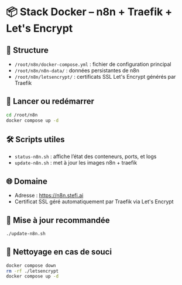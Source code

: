 # 📦 Stack Docker – n8n + Traefik + Let's Encrypt

## 📁 Structure
- `/root/n8n/docker-compose.yml` : fichier de configuration principal
- `/root/n8n/n8n-data/` : données persistantes de n8n
- `/root/n8n/letsencrypt/` : certificats SSL Let's Encrypt générés par Traefik

## 🚀 Lancer ou redémarrer
```bash
cd /root/n8n
docker compose up -d
```

## 🛠 Scripts utiles

- `status-n8n.sh` : affiche l’état des conteneurs, ports, et logs
- `update-n8n.sh` : met à jour les images n8n + traefik

## 🌐 Domaine
- Adresse : https://n8n.stefi.ai
- Certificat SSL géré automatiquement par Traefik via Let's Encrypt

## 🔁 Mise à jour recommandée
```bash
./update-n8n.sh
```

## 🛑 Nettoyage en cas de souci
```bash
docker compose down
rm -rf ./letsencrypt
docker compose up -d
```
